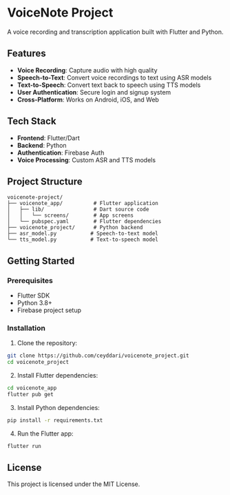 # VoiceNote Project

A voice recording and transcription application built with Flutter and Python.

## Features

- **Voice Recording**: Capture audio with high quality
- **Speech-to-Text**: Convert voice recordings to text using ASR models
- **Text-to-Speech**: Convert text back to speech using TTS models
- **User Authentication**: Secure login and signup system
- **Cross-Platform**: Works on Android, iOS, and Web

## Tech Stack

- **Frontend**: Flutter/Dart
- **Backend**: Python
- **Authentication**: Firebase Auth
- **Voice Processing**: Custom ASR and TTS models

## Project Structure

```
voicenote-project/
├── voicenote_app/          # Flutter application
│   ├── lib/                # Dart source code
│   │   └── screens/        # App screens
│   └── pubspec.yaml        # Flutter dependencies
├── voicenote_project/      # Python backend
├── asr_model.py           # Speech-to-text model
└── tts_model.py           # Text-to-speech model
```

## Getting Started

### Prerequisites

- Flutter SDK
- Python 3.8+
- Firebase project setup

### Installation

1. Clone the repository:
```bash
git clone https://github.com/ceyddari/voicenote_project.git
cd voicenote_project
```

2. Install Flutter dependencies:
```bash
cd voicenote_app
flutter pub get
```

3. Install Python dependencies:
```bash
pip install -r requirements.txt
```

4. Run the Flutter app:
```bash
flutter run
```


## License

This project is licensed under the MIT License.
